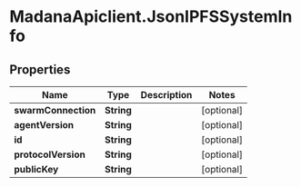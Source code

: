 # MadanaApiclient.JsonIPFSSystemInfo

## Properties

Name | Type | Description | Notes
------------ | ------------- | ------------- | -------------
**swarmConnection** | **String** |  | [optional] 
**agentVersion** | **String** |  | [optional] 
**id** | **String** |  | [optional] 
**protocolVersion** | **String** |  | [optional] 
**publicKey** | **String** |  | [optional] 


